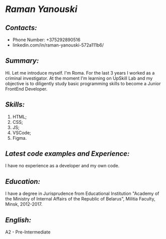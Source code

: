  # _**Raman Yanouski**_
 ## _**Contacts:**_
 * Phone Number: +375292890516
 * linkedin.com/in/raman-yanouski-572a111b6/

 ## _**Summary:**_ 
 
Hi. Let me introduce myself. I'm Roma. For the last 3 years I worked as a criminal investigator. At the moment I'm learning on UpSkill Lab and my objective is to diligently study basic programming skills to become a Junior FrontEnd Developer.

## _**Skills:**_
1. HTML;
1. CSS;
1. JS;
1. VSCode;
1. Figma.

## _**Latest code examples and Experience:**_
I have no experience as a developer and my own code.

## _**Education:**_

I have a degree in Jurisprudence from Educational Institution "Academy of the Ministry of Internal Affairs of the Republic of Belarus", Militia Faculty, Minsk, 2012-2017.

## _**English:**_
A2 - Pre-Intermediate